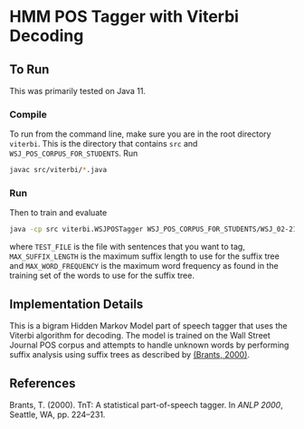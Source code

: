 # HMM POS Tagger with Viterbi Decoding

## To Run

This was primarily tested on Java 11.

### Compile

To run from the command line, make sure you are in the root directory `viterbi`. This is the directory that contains `src` and `WSJ_POS_CORPUS_FOR_STUDENTS`.
Run

```bash
javac src/viterbi/*.java
```

### Run

Then to train and evaluate

```bash
java -cp src viterbi.WSJPOSTagger WSJ_POS_CORPUS_FOR_STUDENTS/WSJ_02-21.pos TEST_FILE MAX_SUFFIX_LENGTH MAX_WORD_FREQUENCY
```

where `TEST_FILE` is the file with sentences that you want to tag, `MAX_SUFFIX_LENGTH` is the maximum suffix length to use for the suffix tree and
`MAX_WORD_FREQUENCY` is the maximum word frequency as found in the training set of the words to use for the suffix tree.

## Implementation Details

This is a bigram Hidden Markov Model part of speech tagger that uses the Viterbi algorithm for decoding.
The model is trained on the Wall Street Journal POS corpus and attempts to handle unknown words by performing suffix analysis using suffix trees as described by [(Brants, 2000)](#brants).

## References

<a id="brants"></a> Brants, T. (2000). TnT: A statistical part-of-speech tagger. In *ANLP 2000*, Seattle, WA, pp. 224–231.
